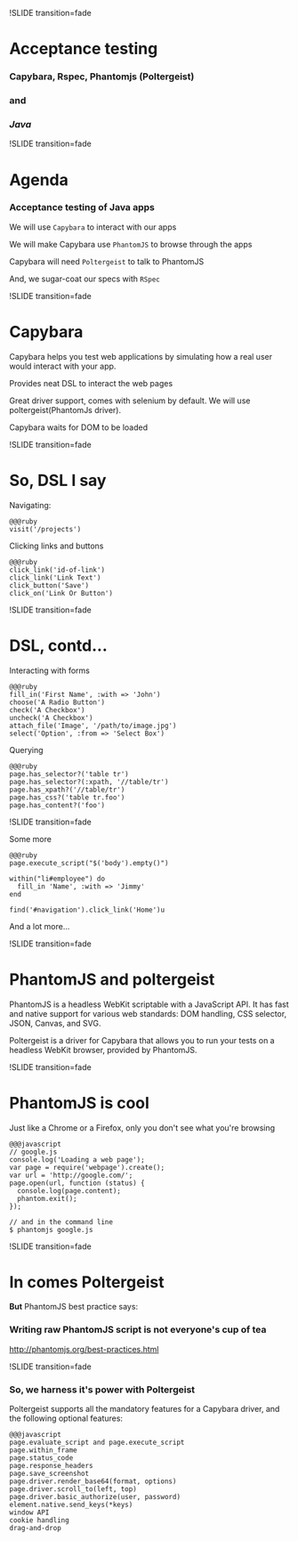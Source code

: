 !SLIDE transition=fade

# Acceptance testing

### Capybara, Rspec, Phantomjs (Poltergeist) ###
### and ###
### *Java* ###


!SLIDE transition=fade

# Agenda

### Acceptance testing of Java apps

We will use `Capybara` to interact with our apps

We will make Capybara use `PhantomJS` to browse through the apps

Capybara will need `Poltergeist` to talk to PhantomJS

And, we sugar-coat our specs with `RSpec`


!SLIDE transition=fade

# Capybara

Capybara helps you test web applications by simulating how a real user would interact with your app.

Provides neat DSL to interact the web pages

Great driver support, comes with selenium by default. We will use poltergeist(PhantomJs driver).

Capybara waits for DOM to be loaded


!SLIDE transition=fade

# So, DSL I say

Navigating:

    @@@ruby
    visit('/projects')

Clicking links and buttons

    @@@ruby
    click_link('id-of-link')
    click_link('Link Text')
    click_button('Save')
    click_on('Link Or Button')


!SLIDE transition=fade

# DSL, contd...

Interacting with forms

    @@@ruby
    fill_in('First Name', :with => 'John')
    choose('A Radio Button')
    check('A Checkbox')
    uncheck('A Checkbox')
    attach_file('Image', '/path/to/image.jpg')
    select('Option', :from => 'Select Box')

Querying

    @@@ruby
    page.has_selector?('table tr')
    page.has_selector?(:xpath, '//table/tr')
    page.has_xpath?('//table/tr')
    page.has_css?('table tr.foo')
    page.has_content?('foo')

!SLIDE transition=fade

Some more

    @@@ruby
    page.execute_script("$('body').empty()")

    within("li#employee") do
      fill_in 'Name', :with => 'Jimmy'
    end

    find('#navigation').click_link('Home')u

And a lot more...


!SLIDE transition=fade

# PhantomJS and poltergeist

PhantomJS is a headless WebKit scriptable with a JavaScript API. It has fast and native support for various web standards: DOM handling, CSS selector, JSON, Canvas, and SVG.

Poltergeist is a driver for Capybara that allows you to run your tests on a headless WebKit browser, provided by PhantomJS.


!SLIDE transition=fade

# PhantomJS is cool

Just like a Chrome or a Firefox, only you don't see what you're browsing

    @@@javascript
    // google.js
    console.log('Loading a web page');
    var page = require('webpage').create();
    var url = 'http://google.com/';
    page.open(url, function (status) {
      console.log(page.content);
      phantom.exit();
    });

    // and in the command line
    $ phantomjs google.js


!SLIDE transition=fade

# In comes Poltergeist

**But** PhantomJS best practice says:

### Writing raw PhantomJS script is not everyone's cup of tea ###

http://phantomjs.org/best-practices.html



!SLIDE transition=fade

### So, we harness it's power with Poltergeist

Poltergeist supports all the mandatory features for a Capybara driver, and the following optional features:

    @@@javascript
    page.evaluate_script and page.execute_script
    page.within_frame
    page.status_code
    page.response_headers
    page.save_screenshot
    page.driver.render_base64(format, options)
    page.driver.scroll_to(left, top)
    page.driver.basic_authorize(user, password)
    element.native.send_keys(*keys)
    window API
    cookie handling
    drag-and-drop
